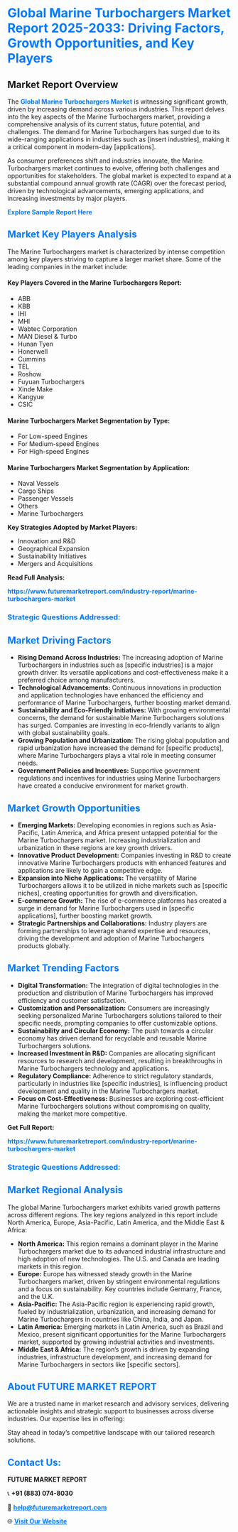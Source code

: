 <h1 style="color: #007BFF;">Global Marine Turbochargers Market Report 2025-2033: Driving Factors, Growth Opportunities, and Key Players</h1>

<section id="overview">
<h2>Market Report Overview</h2>
<p>The <a href="https://www.futuremarketreport.com/industry-report/marine-turbochargers-market" style="color: #007BFF; text-decoration: none;"><strong>Global Marine Turbochargers Market</strong></a> is witnessing significant growth, driven by increasing demand across various industries. This report delves into the key aspects of the Marine Turbochargers market, providing a comprehensive analysis of its current status, future potential, and challenges. The demand for Marine Turbochargers has surged due to its wide-ranging applications in industries such as [insert industries], making it a critical component in modern-day [applications].</p>
<p>As consumer preferences shift and industries innovate, the Marine Turbochargers market continues to evolve, offering both challenges and opportunities for stakeholders. The global market is expected to expand at a substantial compound annual growth rate (CAGR) over the forecast period, driven by technological advancements, emerging applications, and increasing investments by major players.</p>
</section>

<section id="overview">
<p><a href="https://www.futuremarketreport.com/request-sample/reportId=124672" style="color: #007BFF; text-decoration: none;"><strong>Explore Sample Report Here</strong></a></p>
</section>

<section id="key-players">
<h2 style="color: #007BFF;">Market Key Players Analysis</h2>
<p>The Marine Turbochargers market is characterized by intense competition among key players striving to capture a larger market share. Some of the leading companies in the market include:</p>
<h4>Key Players Covered in the Marine Turbochargers Report:</h4>
<ul><li>ABB</li><li>KBB</li><li>IHI</li><li>MHI</li><li>Wabtec Corporation</li><li>MAN Diesel &amp; Turbo</li><li>Hunan Tyen</li><li>Honerwell</li><li>Cummins</li><li>TEL</li><li>Roshow</li><li>Fuyuan Turbochargers</li><li>Xinde Make</li><li>Kangyue</li><li>CSIC</li></ul>
<h4>Marine Turbochargers Market Segmentation by Type:</h4>
<ul><li>For Low-speed Engines</li><li>For Medium-speed Engines</li><li>For High-speed Engines</li></ul>

<h4>Marine Turbochargers Market Segmentation by Application:</h4>
<ul><li>Naval Vessels</li><li>Cargo Ships</li><li>Passenger Vessels</li><li>Others</li><li>Marine Turbochargers</li></ul>
<p><strong>Key Strategies Adopted by Market Players:</strong></p>
<ul>
<li>Innovation and R&D</li>
<li>Geographical Expansion</li>
<li>Sustainability Initiatives</li>
<li>Mergers and Acquisitions</li>
</ul>
</section>

<section>
<p><strong>Read Full Analysis: </strong></p><a href="https://www.futuremarketreport.com/industry-report/marine-turbochargers-market" style="color: #007BFF; text-decoration: none;"><strong>https://www.futuremarketreport.com/industry-report/marine-turbochargers-market</strong></a>
<h3 style="color: #007BFF;">Strategic Questions Addressed:</h3>
</section>

<section id="driving-factors">
<h2 style="color: #007BFF;">Market Driving Factors</h2>
<ul>
<li><strong>Rising Demand Across Industries:</strong> The increasing adoption of Marine Turbochargers in industries such as [specific industries] is a major growth driver. Its versatile applications and cost-effectiveness make it a preferred choice among manufacturers.</li>
<li><strong>Technological Advancements:</strong> Continuous innovations in production and application technologies have enhanced the efficiency and performance of Marine Turbochargers, further boosting market demand.</li>
<li><strong>Sustainability and Eco-Friendly Initiatives:</strong> With growing environmental concerns, the demand for sustainable Marine Turbochargers solutions has surged. Companies are investing in eco-friendly variants to align with global sustainability goals.</li>
<li><strong>Growing Population and Urbanization:</strong> The rising global population and rapid urbanization have increased the demand for [specific products], where Marine Turbochargers plays a vital role in meeting consumer needs.</li>
<li><strong>Government Policies and Incentives:</strong> Supportive government regulations and incentives for industries using Marine Turbochargers have created a conducive environment for market growth.</li>
</ul>
</section>

<section id="growth-opportunities">
<h2 style="color: #007BFF;">Market Growth Opportunities</h2>
<ul>
<li><strong>Emerging Markets:</strong> Developing economies in regions such as Asia-Pacific, Latin America, and Africa present untapped potential for the Marine Turbochargers market. Increasing industrialization and urbanization in these regions are key growth drivers.</li>
<li><strong>Innovative Product Development:</strong> Companies investing in R&D to create innovative Marine Turbochargers products with enhanced features and applications are likely to gain a competitive edge.</li>
<li><strong>Expansion into Niche Applications:</strong> The versatility of Marine Turbochargers allows it to be utilized in niche markets such as [specific niches], creating opportunities for growth and diversification.</li>
<li><strong>E-commerce Growth:</strong> The rise of e-commerce platforms has created a surge in demand for Marine Turbochargers used in [specific applications], further boosting market growth.</li>
<li><strong>Strategic Partnerships and Collaborations:</strong> Industry players are forming partnerships to leverage shared expertise and resources, driving the development and adoption of Marine Turbochargers products globally.</li>
</ul>
</section>

<section id="trending-factors">
<h2 style="color: #007BFF;">Market Trending Factors</h2>
<ul>
<li><strong>Digital Transformation:</strong> The integration of digital technologies in the production and distribution of Marine Turbochargers has improved efficiency and customer satisfaction.</li>
<li><strong>Customization and Personalization:</strong> Consumers are increasingly seeking personalized Marine Turbochargers solutions tailored to their specific needs, prompting companies to offer customizable options.</li>
<li><strong>Sustainability and Circular Economy:</strong> The push towards a circular economy has driven demand for recyclable and reusable Marine Turbochargers solutions.</li>
<li><strong>Increased Investment in R&D:</strong> Companies are allocating significant resources to research and development, resulting in breakthroughs in Marine Turbochargers technology and applications.</li>
<li><strong>Regulatory Compliance:</strong> Adherence to strict regulatory standards, particularly in industries like [specific industries], is influencing product development and quality in the Marine Turbochargers market.</li>
<li><strong>Focus on Cost-Effectiveness:</strong> Businesses are exploring cost-efficient Marine Turbochargers solutions without compromising on quality, making the market more competitive.</li>
</ul>
</section>

<section>
<p><strong>Get Full Report: </strong></p><a href="https://www.futuremarketreport.com/industry-report/marine-turbochargers-market" style="color: #007BFF; text-decoration: none;"><strong>https://www.futuremarketreport.com/industry-report/marine-turbochargers-market</strong></a>
<h3 style="color: #007BFF;">Strategic Questions Addressed:</h3>
</section>


<section id="regional-analysis">
<h2 style="color: #007BFF;">Market Regional Analysis</h2>
<p>The global Marine Turbochargers market exhibits varied growth patterns across different regions. The key regions analyzed in this report include North America, Europe, Asia-Pacific, Latin America, and the Middle East & Africa:</p>
<ul>
<li><strong>North America:</strong> This region remains a dominant player in the Marine Turbochargers market due to its advanced industrial infrastructure and high adoption of new technologies. The U.S. and Canada are leading markets in this region.</li>
<li><strong>Europe:</strong> Europe has witnessed steady growth in the Marine Turbochargers market, driven by stringent environmental regulations and a focus on sustainability. Key countries include Germany, France, and the U.K.</li>
<li><strong>Asia-Pacific:</strong> The Asia-Pacific region is experiencing rapid growth, fueled by industrialization, urbanization, and increasing demand for Marine Turbochargers in countries like China, India, and Japan.</li>
<li><strong>Latin America:</strong> Emerging markets in Latin America, such as Brazil and Mexico, present significant opportunities for the Marine Turbochargers market, supported by growing industrial activities and investments.</li>
<li><strong>Middle East & Africa:</strong> The region’s growth is driven by expanding industries, infrastructure development, and increasing demand for Marine Turbochargers in sectors like [specific sectors].</li>
</ul>
</section>

<footer>
<h2 style="color: #007BFF;">About FUTURE MARKET REPORT</h2>
<p>We are a trusted name in market research and advisory services, delivering actionable insights and strategic support to businesses across diverse industries. Our expertise lies in offering:</p>

<p>Stay ahead in today’s competitive landscape with our tailored research solutions.</p>

<h2 style="color: #007BFF;">Contact Us:</h2>
<p><strong>FUTURE MARKET REPORT</strong></p>
<p>📞 <strong>+91 (883) 074-8030</strong></p>
<p>📧 <strong><a href="mailto:help@futuremarketreport.com" style="color: #007BFF;">help@futuremarketreport.com</a></strong></p>
<p>🌐 <strong><a href="https://www.futuremarketreport.com/" style="color: #007BFF;">Visit Our Website</a></strong></p>
</footer>